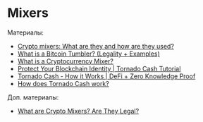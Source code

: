 # Mixers

Материалы:

* [Crypto mixers: What are they and how are they used?](https://www.welivesecurity.com/2022/06/20/crypto-mixers-what-are-they-how-are-they-used/)
* [What is a Bitcoin Tumbler? (Legality + Examples)](https://www.youtube.com/watch?v=LxnC8eFCOFA)
* [What is a Cryptocurrency Mixer?](https://www.youtube.com/watch?v=_RS-OuDYXBc)
* [Protect Your Blockchain Identity | Tornado Cash Tutorial](https://www.youtube.com/watch?v=vytsfgbyi88)
* [Tornado Cash - How it Works | DeFi + Zero Knowledge Proof](https://www.youtube.com/watch?v=z_cRicXX1jI)
* [How does Tornado Cash work?](https://www.coincenter.org/education/advanced-topics/how-does-tornado-cash-work/)

Доп. материалы:

* [What are Crypto Mixers? Are They Legal?](https://www.youtube.com/watch?v=OlXjduCOXoM)
